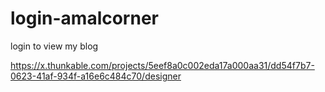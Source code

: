 # login-amalcorner
login to view my blog

https://x.thunkable.com/projects/5eef8a0c002eda17a000aa31/dd54f7b7-0623-41af-934f-a16e6c484c70/designer
